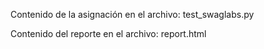 Contenido de la asignación en el archivo: test_swaglabs.py

Contenido del reporte en el archivo: report.html
